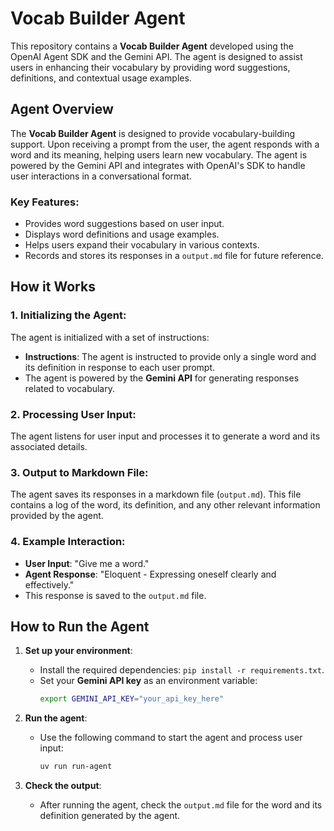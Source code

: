 # Vocab Builder Agent

This repository contains a **Vocab Builder Agent** developed using the OpenAI Agent SDK and the Gemini API. The agent is designed to assist users in enhancing their vocabulary by providing word suggestions, definitions, and contextual usage examples.

## Agent Overview

The **Vocab Builder Agent** is designed to provide vocabulary-building support. Upon receiving a prompt from the user, the agent responds with a word and its meaning, helping users learn new vocabulary. The agent is powered by the Gemini API and integrates with OpenAI's SDK to handle user interactions in a conversational format.

### Key Features:
- Provides word suggestions based on user input.
- Displays word definitions and usage examples.
- Helps users expand their vocabulary in various contexts.
- Records and stores its responses in a `output.md` file for future reference.

## How it Works

### 1. **Initializing the Agent**:
   The agent is initialized with a set of instructions:
   - **Instructions**: The agent is instructed to provide only a single word and its definition in response to each user prompt.
   - The agent is powered by the **Gemini API** for generating responses related to vocabulary.

### 2. **Processing User Input**:
   The agent listens for user input and processes it to generate a word and its associated details.

### 3. **Output to Markdown File**:
   The agent saves its responses in a markdown file (`output.md`). This file contains a log of the word, its definition, and any other relevant information provided by the agent.

### 4. **Example Interaction**:
   - **User Input**: "Give me a word."
   - **Agent Response**: "Eloquent - Expressing oneself clearly and effectively."
   - This response is saved to the `output.md` file.

## How to Run the Agent

1. **Set up your environment**:
   - Install the required dependencies: `pip install -r requirements.txt`.
   - Set your **Gemini API key** as an environment variable:
     ```bash
     export GEMINI_API_KEY="your_api_key_here"
     ```

2. **Run the agent**:
   - Use the following command to start the agent and process user input:
     ```bash
     uv run run-agent
     ```

3. **Check the output**:
   - After running the agent, check the `output.md` file for the word and its definition generated by the agent.



